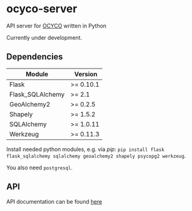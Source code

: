 # ocyco-server
API server for [OCYCO](https://github.com/opencyclecompass/) written in Python

Currently under development.

## Dependencies

Module | Version
-|-
Flask | >= 0.10.1
Flask_SQLAlchemy | >= 2.1
GeoAlchemy2 | >= 0.2.5
Shapely | >= 1.5.2
SQLAlchemy | >= 1.0.11
Werkzeug | >= 0.11.3

Install needed python modules, e.g. via *pip*:
```pip install flask flask_sqlalchemy sqlalchemy geoalchemy2 shapely psycopg2 werkzeug```.

You also need `postgresql`.

## API
API documentation can be found [here](docs/API2.md)
